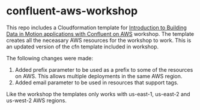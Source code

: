# confluent-aws-workshop

This repo includes a Cloudformation template for [Introduction to Building Data in Motion applications with Confluent on AWS](https://confluent.awsworkshop.io/) workshop. The template creates all the neceasary AWS resources for the workshop to work. This is an updated version of the cfn template included in workshop. 

The following changes were made:

1. Added prefix parameter to be used as a prefix to some of the resources on AWS. This allows multiple deployments in the same AWS region.
2. Added email parameter to be used in resources that support tags.

Like the workshop the templates only works with us-east-1, us-east-2 and us-west-2 AWS regions.

